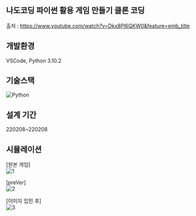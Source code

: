 ## 나도코딩 파이썬 활용 게임 만들기 클론 코딩
출처 : https://www.youtube.com/watch?v=Dkx8Pl6QKW0&feature=emb_title    

 
## 개발환경
VSCode, Python 3.10.2  <br /> 

## 기술스택
![Python](https://img.shields.io/badge/python-3670A0?style=for-the-badge&logo=python&logoColor=ffdd54)    

## 설계 기간
220208~220208

## 시뮬레이션
[원본 게임]  <br /> 
![1](https://user-images.githubusercontent.com/28974240/152943902-8218fa77-43c3-4fe1-add1-cee12a93033b.gif)
 <br /> 

[preVer] <br /> 
![2](https://user-images.githubusercontent.com/28974240/152943912-273eac53-f39f-4b48-b4cd-936181880333.gif)
<br /> 

[이미지 입힌 후] <br />
![3](https://user-images.githubusercontent.com/28974240/152943914-6cf55c20-f25d-4e85-8f9e-e550f7aaf95a.gif)



